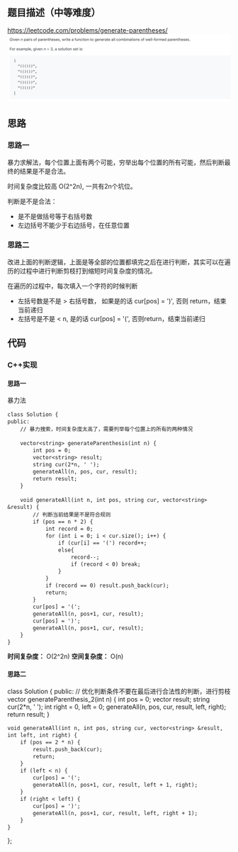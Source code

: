 ## 题目描述（中等难度）
https://leetcode.com/problems/generate-parentheses/
![](/assets/022-1.jpg)

## 思路
### 思路一
暴力求解法，每个位置上面有两个可能，穷举出每个位置的所有可能，然后判断最终的结果是不是合法。

时间复杂度比较高 O(2^2n), 一共有2n个坑位。

判断是不是合法：

- 是不是做括号等于右括号数
- 左边括号不能少于右边括号，在任意位置

### 思路二

改进上面的判断逻辑，上面是等全部的位置都填完之后在进行判断，其实可以在遍历的过程中进行判断剪枝打到缩短时间复杂度的情况。

在遍历的过程中，每次填入一个字符的时候判断

- 左括号数是不是 > 右括号数， 如果是的话 cur[pos] = ')', 否则 return，结束当前递归
- 左括号是不是 < n, 是的话 cur[pos] = '(', 否则return，结束当前递归


## 代码
### C++实现
#### 思路一
暴力法
```
class Solution {
public:
    // 暴力搜索，时间复杂度太高了，需要列举每个位置上的所有的两种情况

    vector<string> generateParenthesis(int n) {
        int pos = 0;
        vector<string> result;
        string cur(2*n, ' ');
        generateAll(n, pos, cur, result);
        return result;
    }

    void generateAll(int n, int pos, string cur, vector<string> &result) {
        // 判断当前结果是不是符合规则
        if (pos == n * 2) {
            int record = 0;
            for (int i = 0; i < cur.size(); i++) {
                if (cur[i] == '(') record++;
                else{
                    record--;
                    if (record < 0) break;
                }
            }
            if (record == 0) result.push_back(cur);
            return;
        }
        cur[pos] = '(';
        generateAll(n, pos+1, cur, result);
        cur[pos] = ')';
        generateAll(n, pos+1, cur, result);
    }
}
```

**时间复杂度：** O(2^2n)
**空间复杂度：** O(n) 

#### 思路二

class Solution {
public:
    // 优化判断条件不要在最后进行合法性的判断，进行剪枝
    vector<string> generateParenthesis_2(int n) {
        int pos = 0;
        vector<string> result;
        string cur(2*n, ' ');
        int right = 0, left = 0;
        generateAll(n, pos, cur, result, left, right);
        return result;
    }

    void generateAll(int n, int pos, string cur, vector<string> &result, int left, int right) {
        if (pos == 2 * n) {
            result.push_back(cur);
            return;
        }
        if (left < n) {
            cur[pos] = '(';
            generateAll(n, pos+1, cur, result, left + 1, right);
        }
        if (right < left) {
            cur[pos] = ')';
            generateAll(n, pos+1, cur, result, left, right + 1);
        }
    }
};
```
